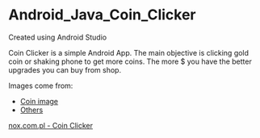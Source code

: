 # Android_Java_Coin_Clicker

Created using Android Studio

Coin Clicker is a simple Android App. 
The main objective is clicking gold coin or shaking phone to get more coins. 
The more $ you have the better upgrades you can buy from shop.

Images come from:
* [Coin image](https://opengameart.org/content/coin-icon)
* [Others](https://www.iconspng.com/)

[nox.com.pl - Coin Clicker](http://nox.com.pl/simple-programs-android-java-coin-clicker/)
